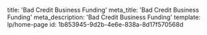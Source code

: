 title: 'Bad Credit Business Funding'
meta_title: 'Bad Credit Business Funding'
meta_description: 'Bad Credit Business Funding'
template: lp/home-page
id: 1b853945-9d2b-4e6e-838a-8d17f570568d
